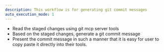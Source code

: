 ```yaml
---
description: This workflow is for generating git commit messages
auto_execution_mode: 1
---
```


- Read the staged changes using git mcp server tools
- Based on the staged changes, generate a git commit message
- Present the commit message in such a manner that it is easy for user to copy paste it directly into their tools.